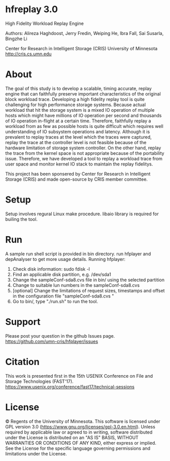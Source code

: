 hfreplay 3.0
========

High Fidelity Workload Replay Engine

Authors: Alireza Haghdoost, Jerry Fredin, Weiping He, Ibra Fall, Sai Susarla, Bingzhe Li

Center for Research in Intelligent Storage (CRIS)
University of Minnesota
http://cris.cs.umn.edu

About
========

The goal of this study is to develop a scalable, timing accurate, replay engine that can faithfully preserve important characteristics of the original block workload trace. Developing a high fidelity replay tool is quite challenging for high performance storage systems. Because actual workload that hit the storage system is a mixed IO operation of multiple hosts which might have millions of IO operation per second and thousands of IO operation in-flight at a certain time. Therefore, faithfully replay a workload from as few as possible hosts is quite difficult which requires well understanding of IO subsystem operations and latency.  Although it is prevalent to replay traces at the level which the traces were captured, replay the trace at the controller level is not feasible because of the hardware limitation of storage system controller. On the other hand, replay the trace from the kernel space is not appropriate because of the portability issue. Therefore, we have developed a tool to replay a workload trace from user space and monitor kernel IO stack to maintain the replay fidelitys. 

This project has been sponsered by Center for Research in Intelligent Storage (CRIS) and made open-source by CRIS member committee. 


Setup
========
Setup involves regural Linux make procedure. libaio library is required for builing the tool.


Run
========
A sample run shell script is provided in bin directory. run hfplayer and depAnalyser to get more usage details. 
Running hfplayer:
1. Check disk information: sudo fdisk -l
2. Find an applicable disk partition, e.g. /dev/sda1
3. Change the sampleConf-sda8.cvs file in bin/ using the selected partition 
4. Change to suitable lun numbers in the sampleConf-sda8.cvs 
4. [optional] Change the limitations of request sizes, timestamps and offset in the configuration file "sampleConf-sda8.cvs "
5. Go to bin/, type "./run.sh" to run the tool.



Support
=======
Please post your question in the github Issues page. 
https://github.com/umn-cris/hfplayer/issues


Citation
=========
This work is presented first in the 15th USENIX Conference on File and Storage Technologies (FAST'17). 
https://www.usenix.org/conference/fast17/technical-sessions 

License
=======
© Regents of the University of Minnesota. This software is licensed under GPL version 3.0 (https://www.gnu.org/licenses/gpl-3.0.en.html).
Unless required by applicable law or agreed to in writing, software distributed under the License is distributed on an "AS IS" BASIS, WITHOUT WARRANTIES OR CONDITIONS OF ANY KIND, either express or implied. See the License for the specific language governing permissions and limitations under the License.



